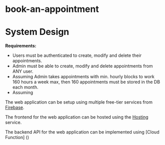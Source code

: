 # book-an-appointment


# System Design

**Requirements:**
- Users must be authenticated to create, modify and delete their appointments. 
- Admin must be able to create, modify and delete appointments from ANY user. 
- Assuming Admin takes appointments with min. hourly blocks to work 160 hours a week max, then 160 appointments must be stored in the DB each month. 
- Assuming


The web application can be setup using multiple free-tier services from [Firebase](https://firebase.google.com/pricing). 

The frontend for the web application can be hosted using the [Hosting](https://firebase.google.com/docs/hosting) service. 

The backend API for the web application can be implemented using [Cloud Function] ()